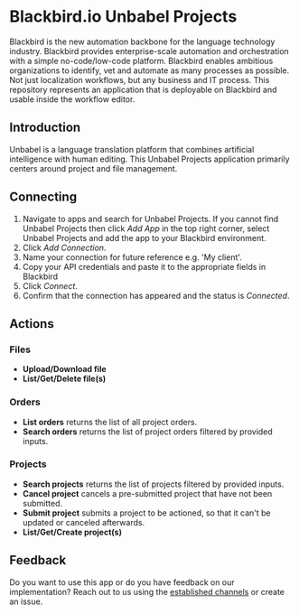 
# Blackbird.io Unbabel Projects  
  
Blackbird is the new automation backbone for the language technology industry. Blackbird provides enterprise-scale automation and orchestration with a simple no-code/low-code platform. Blackbird enables ambitious organizations to identify, vet and automate as many processes as possible. Not just localization workflows, but any business and IT process. This repository represents an application that is deployable on Blackbird and usable inside the workflow editor.  
  
## Introduction  
  
<!-- begin docs -->  
  
Unbabel is a language translation platform that combines artificial intelligence with human editing. This Unbabel Projects application primarily centers around project and file management.  

## Connecting  
  
1. Navigate to apps and search for Unbabel Projects. If you cannot find Unbabel Projects then click _Add App_ in the top right corner, select Unbabel Projects and add the app to your Blackbird environment.  
2. Click _Add Connection_.  
3. Name your connection for future reference e.g. 'My client'.  
4. Copy your API credentials and paste it to the appropriate fields in Blackbird
5. Click _Connect_.  
6. Confirm that the connection has appeared and the status is _Connected_.  
  
## Actions  
 
### Files

- **Upload/Download file**
- **List/Get/Delete file(s)**

### Orders

- **List orders** returns the list of all project orders.
- **Search orders** returns the list of project orders filtered by provided inputs.

### Projects

- **Search projects** returns the list of projects filtered by provided inputs.
- **Cancel project** cancels a pre-submitted project that have not been submitted.
- **Submit project** submits a project to be actioned, so that it can't be updated or canceled afterwards.
- **List/Get/Create project(s)**
  
## Feedback  
  
Do you want to use this app or do you have feedback on our implementation? Reach out to us using the [established channels](https://www.blackbird.io/) or create an issue.
  
<!-- end docs -->
